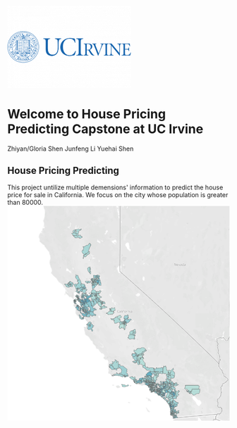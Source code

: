 <img src="Image/uc-irvine.png" width = '280'>

# Welcome to House Pricing Predicting Capstone at UC Irvine

Zhiyan/Gloria Shen 
Junfeng Li 
Yuehai Shen

## House Pricing Predicting 

This project untilize multiple demensions' information to predict the house price for sale in California. We focus on the city whose population is greater than 80000.
<img src="Image/Cali_map.png" >
